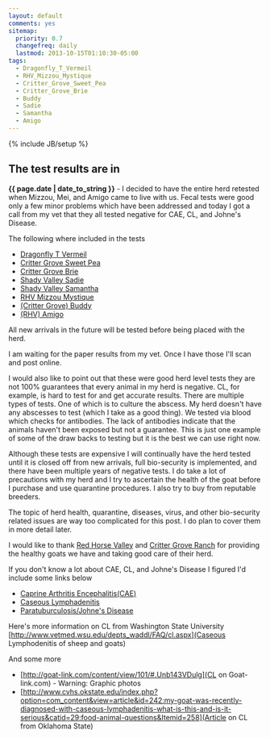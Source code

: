 ```yaml
---
layout: default
comments: yes
sitemap:
  priority: 0.7
  changefreq: daily
  lastmod: 2013-10-15T01:10:30-05:00
tags: 
  - Dragonfly_T_Vermeil
  - RHV_Mizzou_Mystique
  - Critter_Grove_Sweet_Pea
  - Critter_Grove_Brie
  - Buddy
  - Sadie
  - Samantha
  - Amigo
---
```

{% include JB/setup %}

## The test results are in

**{{ page.date | date_to_string }}** - I decided to have the entire herd retested when Mizzou, Mei, and Amigo came
to live with us.  Fecal tests were good only a few minor problems which have
been addressed and today I got a call from my vet that they all tested
negative for CAE, CL, and Johne's Disease. 

The following where included in the tests

* [Dragonfly T Vermeil](/goats/Dragonfly_T_Vermeil)
* [Critter Grove Sweet Pea](/goats/Critter-Grove-Sweet-Pea)
* [Critter Grove Brie](/goats/Critter-Grove-Brie)
* [Shady Valley Sadie](/goats/Shady-Valley-Sadie)
* [Shady Valley Samantha](/goats/Shady-Valley-Samantha)
* [RHV Mizzou Mystique](/goats/RHV_Mizzou_Mystique)
* [(Critter Grove) Buddy](/goats/Buddy)
* [(RHV) Amigo](/goats/Amigo)

All new arrivals in the future will be tested before being placed with the herd.

I am waiting for the paper results from my vet. Once I have those I'll scan and
post online.

I would also like to point out that these were good herd level tests they are not
100% guarantees that every animal in my herd is negative.  CL, for example, is hard to test for
and get accurate results. There are multiple types of tests. One of which is
to culture the abscess. My herd doesn't have any abscesses to test (which I
take as a good thing). We tested via blood which checks for antibodies.
The lack of antibodies indicate that the animals haven't been exposed but not a 
guarantee. This is just one example of some of the draw backs to testing but it
is the best we can use right now. 

Although these tests are expensive I will continually have the herd tested until
it is closed off from new arrivals, full bio-security is implemented, and
there have been multiple years of negative tests.  I do take a lot of precautions
with my herd and I try to ascertain the health of the goat before I purchase and
use quarantine procedures.  I also try to buy from reputable breeders.

The topic of herd health, quarantine, diseases, virus, and
other bio-security related issues are way too complicated for this post. I
do plan to cover them in more detail later.
 
I would like to thank [Red Horse Valley](http://redhorsevalley.com) and 
[Critter Grove Ranch](http://www.crittergroveranch.com/) for providing the
healthy goats we have and taking good care of their herd.

If you don't know a lot about CAE, CL, and Johne's Disease I figured I'd
include some links below

* [Caprine Arthritis Encephalitis(CAE)](http://en.wikipedia.org/wiki/Caprine_Arthritis_Encephalitis)
* [Caseous Lymphadenitis](http://en.wikipedia.org/wiki/Caseous_lymphadenitis)
* [Paratuburculosis/Johne's Disease](http://en.wikipedia.org/wiki/Paratuberculosis)

Here's more information on CL from Washington State University [http://www.vetmed.wsu.edu/depts_waddl/FAQ/cl.aspx](Caseous Lymphodenitis
of sheep and goats)

And some more

 * [http://goat-link.com/content/view/101/#.Unb143VDulg](CL on Goat-link.com) - Warning: Graphic photos
 * [http://www.cvhs.okstate.edu/index.php?option=com_content&view=article&id=242:my-goat-was-recently-diagnosed-with-caseous-lymphadenitis-what-is-this-and-is-it-serious&catid=29:food-animal-questions&Itemid=258](Article on CL from Oklahoma State)

